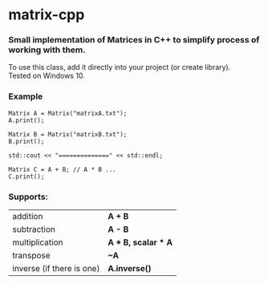# matrix-cpp

<h3>Small implementation of Matrices in C++ to simplify process of working with them.</h3>
<div>
  To use this class, add it directly into your project (or create library).
  <br/>
  Tested on Windows 10.
</div>

### Example
```
Matrix A = Matrix("matrixA.txt");
A.print();

Matrix B = Matrix("matrixB.txt");
B.print();

std::cout << "==============" << std::endl;

Matrix C = A + B; // A * B ...
C.print();
```

### Supports:
<table>
  <tr>
    <td>addition</td>
    <td><b>A + B</b></td>
  </tr>
  <tr>
    <td>subtraction</td>
    <td><b>A - B</b></td>
  </tr>
  <tr>
    <td>multiplication</td>
    <td><b>A * B, scalar * A</b></td>
  </tr>
  <tr>
    <td>transpose</td>
    <td><b>~A</b></td>
  </tr>
  <tr>
    <td>inverse (if there is one)</td>
    <td><b>A.inverse()</b></td>
  </tr>
</table>

